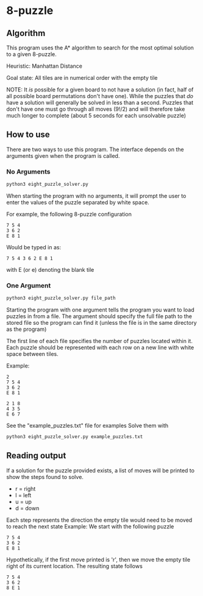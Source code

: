 # 8-puzzle

## Algorithm
This program uses the A* algorithm to search for the most optimal solution to a given
8-puzzle.

Heuristic: Manhattan Distance

Goal state: All tiles are in numerical order with the empty tile

NOTE: It _is_ possible for a given board to not have a solution (in fact, half of all possible board permutations don't have
      one). While the puzzles that _do_ have a solution will generally be solved in less than a second. Puzzles that don't have one must go through all moves (9!/2) and will therefore take much longer to complete (about 5 seconds for each unsolvable
      puzzle)
## How to use
There are two ways to use this program. The interface depends on the arguments given
when the program is called.

### No Arguments
```bash
python3 eight_puzzle_solver.py
```
When starting the program with no arguments, it will prompt the user to enter the
values of the puzzle separated by white space.

For example, the following 8-puzzle configuration
```
7 5 4
3 6 2
E 8 1
```

Would be typed in as:
```
7 5 4 3 6 2 E 8 1
```
with E (or e) denoting the blank tile

### One Argument
```bash
python3 eight_puzzle_solver.py file_path
```
Starting the program with one argument tells the program you want to load puzzles in from a file.
The argument should specify the full file path to the stored file so the program can find it (unless the file
  is in the same directory as the program)

The first line of each file specifies the number of puzzles located within it. Each puzzle should
be represented with each row on a new line with white space between tiles.

Example:
```
2
7 5 4
3 6 2
E 8 1

2 1 8
4 3 5
E 6 7
```

See the "example_puzzles.txt" file for examples
Solve them with
```bash
python3 eight_puzzle_solver.py example_puzzles.txt
```

## Reading output
If a solution for the puzzle provided exists, a list of moves will be printed to show the
steps found to solve.
- r = right
- l = left
- u = up
- d = down

Each step represents the direction the empty tile would need to be moved to reach the next state
Example:
We start with the following puzzle
```
7 5 4
3 6 2
E 8 1
```
Hypothetically, if the first move printed is 'r', then we move the empty tile right of its current location.
The resulting state follows
```
7 5 4
3 6 2
8 E 1
```
